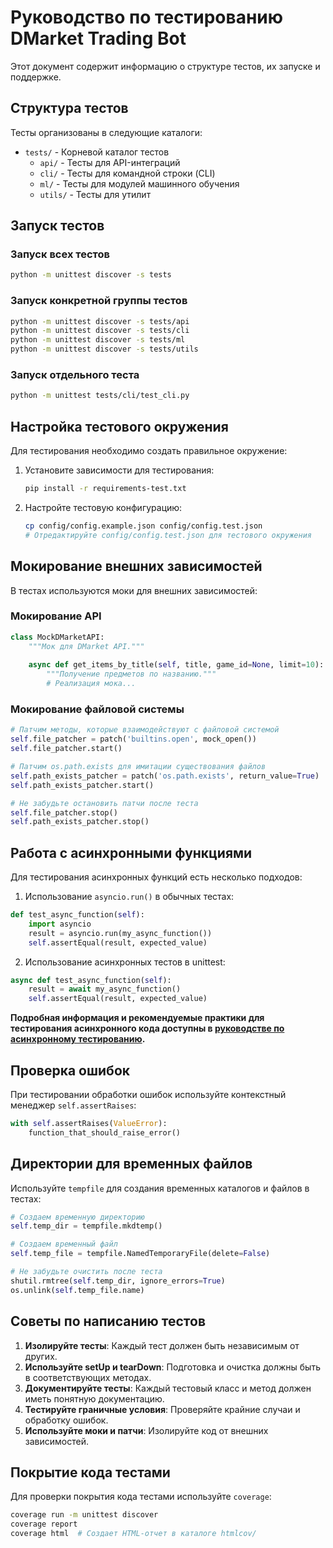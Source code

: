 # Руководство по тестированию DMarket Trading Bot

Этот документ содержит информацию о структуре тестов, их запуске и поддержке.

## Структура тестов

Тесты организованы в следующие каталоги:

- `tests/` - Корневой каталог тестов
  - `api/` - Тесты для API-интеграций
  - `cli/` - Тесты для командной строки (CLI)
  - `ml/` - Тесты для модулей машинного обучения
  - `utils/` - Тесты для утилит

## Запуск тестов

### Запуск всех тестов

```bash
python -m unittest discover -s tests
```

### Запуск конкретной группы тестов

```bash
python -m unittest discover -s tests/api
python -m unittest discover -s tests/cli
python -m unittest discover -s tests/ml
python -m unittest discover -s tests/utils
```

### Запуск отдельного теста

```bash
python -m unittest tests/cli/test_cli.py
```

## Настройка тестового окружения

Для тестирования необходимо создать правильное окружение:

1. Установите зависимости для тестирования:
   ```bash
   pip install -r requirements-test.txt
   ```

2. Настройте тестовую конфигурацию:
   ```bash
   cp config/config.example.json config/config.test.json
   # Отредактируйте config/config.test.json для тестового окружения
   ```

## Мокирование внешних зависимостей

В тестах используются моки для внешних зависимостей:

### Мокирование API

```python
class MockDMarketAPI:
    """Мок для DMarket API."""
    
    async def get_items_by_title(self, title, game_id=None, limit=10):
        """Получение предметов по названию."""
        # Реализация мока...
```

### Мокирование файловой системы

```python
# Патчим методы, которые взаимодействуют с файловой системой
self.file_patcher = patch('builtins.open', mock_open())
self.file_patcher.start()

# Патчим os.path.exists для имитации существования файлов
self.path_exists_patcher = patch('os.path.exists', return_value=True)
self.path_exists_patcher.start()

# Не забудьте остановить патчи после теста
self.file_patcher.stop()
self.path_exists_patcher.stop()
```

## Работа с асинхронными функциями

Для тестирования асинхронных функций есть несколько подходов:

1. Использование `asyncio.run()` в обычных тестах:

```python
def test_async_function(self):
    import asyncio
    result = asyncio.run(my_async_function())
    self.assertEqual(result, expected_value)
```

2. Использование асинхронных тестов в unittest:

```python
async def test_async_function(self):
    result = await my_async_function()
    self.assertEqual(result, expected_value)
```

**Подробная информация и рекомендуемые практики для тестирования асинхронного кода доступны в [руководстве по асинхронному тестированию](async_testing.md).**

## Проверка ошибок

При тестировании обработки ошибок используйте контекстный менеджер `self.assertRaises`:

```python
with self.assertRaises(ValueError):
    function_that_should_raise_error()
```

## Директории для временных файлов

Используйте `tempfile` для создания временных каталогов и файлов в тестах:

```python
# Создаем временную директорию
self.temp_dir = tempfile.mkdtemp()

# Создаем временный файл
self.temp_file = tempfile.NamedTemporaryFile(delete=False)

# Не забудьте очистить после теста
shutil.rmtree(self.temp_dir, ignore_errors=True)
os.unlink(self.temp_file.name)
```

## Советы по написанию тестов

1. **Изолируйте тесты**: Каждый тест должен быть независимым от других.
2. **Используйте setUp и tearDown**: Подготовка и очистка должны быть в соответствующих методах.
3. **Документируйте тесты**: Каждый тестовый класс и метод должен иметь понятную документацию.
4. **Тестируйте граничные условия**: Проверяйте крайние случаи и обработку ошибок.
5. **Используйте моки и патчи**: Изолируйте код от внешних зависимостей.

## Покрытие кода тестами

Для проверки покрытия кода тестами используйте `coverage`:

```bash
coverage run -m unittest discover
coverage report
coverage html  # Создает HTML-отчет в каталоге htmlcov/
``` 